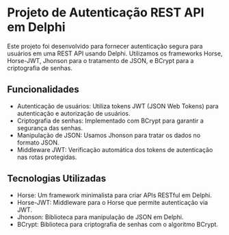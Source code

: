 # Projeto de Autenticação REST API em Delphi
Este projeto foi desenvolvido para fornecer autenticação segura para usuários em uma REST API usando Delphi. Utilizamos os frameworks Horse, Horse-JWT, Jhonson para o tratamento de JSON, e BCrypt para a criptografia de senhas.

## Funcionalidades
* Autenticação de usuários: Utiliza tokens JWT (JSON Web Tokens) para autenticação e autorização de usuários.
* Criptografia de senhas: Implementado com BCrypt para garantir a segurança das senhas.
* Manipulação de JSON: Usamos Jhonson para tratar os dados no formato JSON.
* Middleware JWT: Verificação automática dos tokens de autenticação nas rotas protegidas.

## Tecnologias Utilizadas
* Horse: Um framework minimalista para criar APIs RESTful em Delphi.
* Horse-JWT: Middleware para o Horse que permite autenticação via JWT.
* Jhonson: Biblioteca para manipulação de JSON em Delphi.
* BCrypt: Biblioteca para criptografia de senhas com o algoritmo BCrypt.
